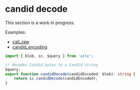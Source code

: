 # candid decode

This section is a work in progress.

Examples:

-   [call_raw](https://github.com/demergent-labs/azle/tree/main/examples/call_raw)
-   [candid_encoding](https://github.com/demergent-labs/azle/tree/main/examples/candid_encoding)

```typescript
import { blob, ic, $query } from 'azle';

// decodes Candid bytes to a Candid string
$query;
export function candidDecode(candidEncoded: blob): string {
    return ic.candidDecode(candidEncoded);
}
```
